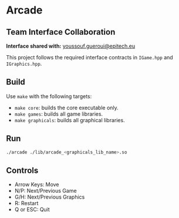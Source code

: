 
# Arcade

## Team Interface Collaboration

**Interface shared with:** youssouf.gueroui@epitech.eu

This project follows the required interface contracts in `IGame.hpp` and `IGraphics.hpp`.

## Build

Use `make` with the following targets:
- `make core`: builds the core executable only.
- `make games`: builds all game libraries.
- `make graphicals`: builds all graphical libraries.

## Run

```sh
./arcade ./lib/arcade_<graphicals_lib_name>.so
```

## Controls

- Arrow Keys: Move
- N/P: Next/Previous Game
- G/H: Next/Previous Graphics
- R: Restart
- Q or ESC: Quit
